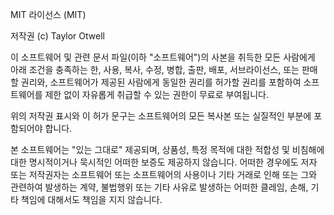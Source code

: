 MIT 라이선스 (MIT)

저작권 (c) Taylor Otwell

이 소프트웨어 및 관련 문서 파일(이하 "소프트웨어")의 사본을 취득한 모든 사람에게 
아래 조건을 충족하는 한, 사용, 복사, 수정, 병합, 출판, 배포, 서브라이선스, 또는 
판매할 권리와, 소프트웨어가 제공된 사람에게 동일한 권리를 허가할 권리를 포함하여 
소프트웨어를 제한 없이 자유롭게 취급할 수 있는 권한이 무료로 부여됩니다.

위의 저작권 표시와 이 허가 문구는 소프트웨어의 모든 복사본 또는 실질적인 부분에 포함되어야 합니다.

본 소프트웨어는 "있는 그대로" 제공되며, 상품성, 특정 목적에 대한 적합성 및 비침해에 대한
명시적이거나 묵시적인 어떠한 보증도 제공하지 않습니다. 어떠한 경우에도 저자 또는 저작권자는 
소프트웨어 또는 소프트웨어의 사용이나 기타 거래로 인해 또는 그와 관련하여 발생하는 계약, 불법행위 또는 기타 사유로 발생하는 
어떠한 클레임, 손해, 기타 책임에 대해서도 책임을 지지 않습니다.